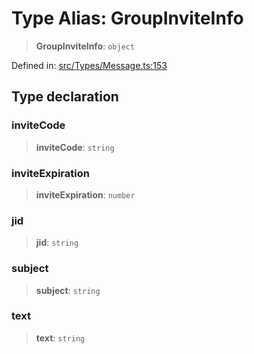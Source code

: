 # Type Alias: GroupInviteInfo

> **GroupInviteInfo**: `object`

Defined in: [src/Types/Message.ts:153](https://github.com/Fokusdotid/bail/blob/c270ba4454f95d50cec87a9d90b03360fac7058e/src/Types/Message.ts#L153)

## Type declaration

### inviteCode

> **inviteCode**: `string`

### inviteExpiration

> **inviteExpiration**: `number`

### jid

> **jid**: `string`

### subject

> **subject**: `string`

### text

> **text**: `string`
